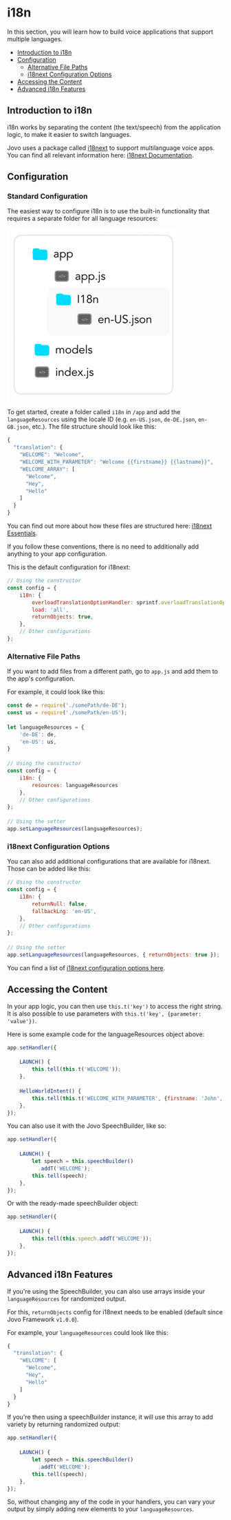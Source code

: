 # i18n

In this section, you will learn how to build voice applications that support multiple languages.

* [Introduction to i18n](#introduction-to-i18n)
* [Configuration](#configuration)
  * [Alternative File Paths](#alternative-file-paths)
  * [i18next Configuration Options](#i18next-configuration-options)
* [Accessing the Content](#accessing-the-content)
* [Advanced i18n Features](#advanced-i18n-features)

## Introduction to i18n

i18n works by separating the content (the text/speech) from the application logic, to make it easier to switch languages.

Jovo uses a package called [i18next](https://www.npmjs.com/package/i18next) to support multilanguage voice apps. You can find all relevant information here: [i18next Documentation](https://www.i18next.com/).

## Configuration

### Standard Configuration

The easiest way to configure i18n is to use the built-in functionality that requires a separate folder for all language resources:

![Jovo Folder Structure i18n](../../img/folder-structure-i18n.png "Jovo Folder Structure i18n")

To get started, create a folder called `i18n` in `/app` and add the `languageResources` using the locale ID (e.g. `en-US.json`, `de-DE.json`, `en-GB.json`, etc.). The file structure should look like this:

```javascript
{
  "translation": {
    "WELCOME": "Welcome",
    "WELCOME_WITH_PARAMETER": "Welcome {{firstname}} {{lastname}}",
    "WELCOME_ARRAY": [
      "Welcome",
      "Hey",
      "Hello"
    ]
  }
}
```
You can find out more about how these files are structured here: [i18next Essentials](https://www.i18next.com/essentials.html).

If you follow these conventions, there is no need to additionally add anything to your app configuration.

This is the default configuration for i18next:

```javascript
// Using the constructor
const config = {
    i18n: {
        overloadTranslationOptionHandler: sprintf.overloadTranslationOptionHandler,
        load: 'all',
        returnObjects: true,
    },      
    // Other configurations
};

```

### Alternative File Paths

If you want to add files from a different path, go to `app.js` and add them to the app's configuration.

For example, it could look like this:

```javascript
const de = require('./somePath/de-DE');
const us = require('./somePath/en-US');

let languageResources = {
    'de-DE': de,
    'en-US': us,
}

// Using the constructor
const config = {
    i18n: {
        resources: languageResources
    },      
    // Other configurations
};

// Using the setter
app.setLanguageResources(languageResources);


```

### i18next Configuration Options

You can also add additional configurations that are available for i18next. Those can be added like this:

```javascript
// Using the constructor
const config = {
    i18n: {
        returnNull: false,
        fallbackLng: 'en-US',
    },      
    // Other configurations
};

// Using the setter
app.setLanguageResources(languageResources, { returnObjects: true });
```

You can find a list of [i18next configuration options here](https://www.i18next.com/configuration-options.html).


## Accessing the Content

In your app logic, you can then use `this.t('key')` to access the right string. It is also possible to use parameters with `this.t('key', {parameter: 'value'})`.

Here is some example code for the languageResources object above:

```javascript
app.setHandler({

    LAUNCH() {
        this.tell(this.t('WELCOME'));
    },

    HelloWorldIntent() {
        this.tell(this.t('WELCOME_WITH_PARAMETER', {firstname: 'John', lastname: 'Doe'}));
    },
});
```
You can also use it with the Jovo SpeechBuilder, like so:

```javascript
app.setHandler({

    LAUNCH() {
        let speech = this.speechBuilder()
          .addT('WELCOME');
        this.tell(speech);
    },
});
```

Or with the ready-made speechBuilder object:

```javascript
app.setHandler({

    LAUNCH() {
        this.tell(this.speech.addT('WELCOME'));
    },
});
```

## Advanced i18n Features

If you're using the SpeechBuilder, you can also use arrays inside your `languageResources` for randomized output.

For this, `returnObjects` config for i18next needs to be enabled (default since Jovo Framework `v1.0.0`).

For example, your `languageResources` could look like this:

```javascript
{
  "translation": {
    "WELCOME": [
      "Welcome",
      "Hey",
      "Hello"
    ]
  }
}
```

If you're then using a speechBuilder instance, it will use this array to add variety by returning randomized output:

```javascript
app.setHandler({

    LAUNCH() {
        let speech = this.speechBuilder()
          .addT('WELCOME');
        this.tell(speech);
    },
});
```

So, without changing any of the code in your handlers, you can vary your output by simply adding new elements to your `languageResources`.


<!--[metadata]: {"description": "Learn how to build multilingual Alexa Skills and Google Actions with the Jovo Framework and i18n",
	            "route": "output/i18n"}-->
